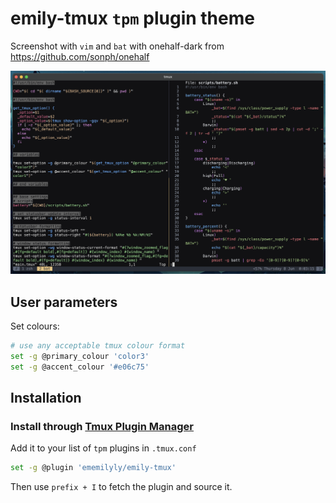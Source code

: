 # emily-tmux `tpm` plugin theme

Screenshot with `vim` and `bat` with onehalf-dark from https://github.com/sonph/onehalf

![Screenshot](./screenshot.png)

## User parameters

Set colours:

```bash
# use any acceptable tmux colour format
set -g @primary_colour 'color3'
set -g @accent_colour '#e06c75'
```

## Installation

### Install through [Tmux Plugin Manager](https://github.com/tmux-plugins/tpm)

Add it to your list of `tpm` plugins in `.tmux.conf`

```bash
set -g @plugin 'ememilyly/emily-tmux'
```

Then use `prefix + I` to fetch the plugin and source it.
